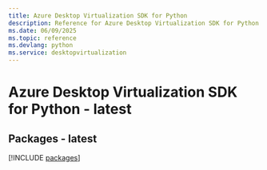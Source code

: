 ```yaml
---
title: Azure Desktop Virtualization SDK for Python
description: Reference for Azure Desktop Virtualization SDK for Python
ms.date: 06/09/2025
ms.topic: reference
ms.devlang: python
ms.service: desktopvirtualization
---
```

# Azure Desktop Virtualization SDK for Python - latest
## Packages - latest
[!INCLUDE [packages](desktop-virtualization-index.md)]